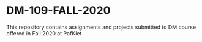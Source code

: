 # DM-109-FALL-2020
This repository contains assignments and projects submitted to DM course offered in Fall 2020 at PafKiet
